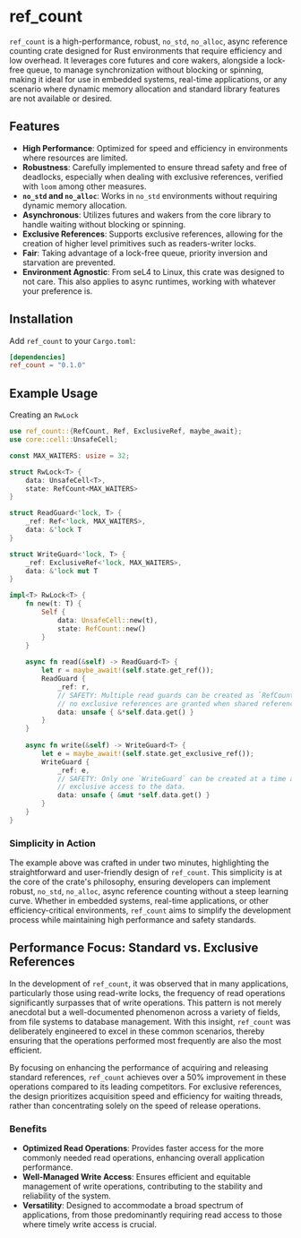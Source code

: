 # ref_count

`ref_count` is a high-performance, robust, `no_std`, `no_alloc`, async reference counting crate designed for Rust 
environments that require efficiency and low overhead. It leverages core futures and core wakers, alongside a lock-free 
queue, to manage synchronization without blocking or spinning, making it ideal for use in embedded systems, real-time 
applications, or any scenario where dynamic memory allocation and standard library features are not available or desired.

## Features

- **High Performance**: Optimized for speed and efficiency in environments where resources are limited.
- **Robustness**: Carefully implemented to ensure thread safety and free of deadlocks, especially when dealing with 
                  exclusive references, verified with `loom` among other measures.
- **`no_std` and `no_alloc`**: Works in `no_std` environments without requiring dynamic memory allocation.
- **Asynchronous**: Utilizes futures and wakers from the core library to handle waiting without blocking or spinning.
- **Exclusive References**: Supports exclusive references, allowing for the creation of higher level primitives such as 
                            readers-writer locks. 
- **Fair**: Taking advantage of a lock-free queue, priority inversion and starvation are prevented.
- **Environment Agnostic**: From seL4 to Linux, this crate was designed to not care. This also applies to async 
                            runtimes, working with whatever your preference is.

## Installation

Add `ref_count` to your `Cargo.toml`:

```toml
[dependencies]
ref_count = "0.1.0"
```

## Example Usage 

Creating an `RwLock`

```rust
use ref_count::{RefCount, Ref, ExclusiveRef, maybe_await};
use core::cell::UnsafeCell;

const MAX_WAITERS: usize = 32;

struct RwLock<T> {
    data: UnsafeCell<T>,
    state: RefCount<MAX_WAITERS>
}

struct ReadGuard<'lock, T> {
    _ref: Ref<'lock, MAX_WAITERS>,
    data: &'lock T
}

struct WriteGuard<'lock, T> {
    _ref: ExclusiveRef<'lock, MAX_WAITERS>,
    data: &'lock mut T
}

impl<T> RwLock<T> {
    fn new(t: T) {
        Self {
            data: UnsafeCell::new(t),
            state: RefCount::new()
        }
    }
    
    async fn read(&self) -> ReadGuard<T> {
        let r = maybe_await!(self.state.get_ref());
        ReadGuard {
            _ref: r,
            // SAFETY: Multiple read guards can be created as `RefCount` ensures that
            // no exclusive references are granted when shared references exist.
            data: unsafe { &*self.data.get() }
        }
    }
    
    async fn write(&self) -> WriteGuard<T> {
        let e = maybe_await!(self.state.get_exclusive_ref());
        WriteGuard {
            _ref: e,
            // SAFETY: Only one `WriteGuard` can be created at a time as `RefCount` ensures
            // exclusive access to the data.
            data: unsafe { &mut *self.data.get() }
        }
    }
}
```

### Simplicity in Action

The example above was crafted in under two minutes, highlighting the straightforward and user-friendly design of 
`ref_count`. This simplicity is at the core of the crate's philosophy, ensuring developers can implement robust, 
`no_std`, `no_alloc`, async reference counting without a steep learning curve. Whether in embedded systems, real-time 
applications, or other efficiency-critical environments, `ref_count` aims to simplify the development process while 
maintaining high performance and safety standards.

## Performance Focus: Standard vs. Exclusive References

In the development of `ref_count`, it was observed that in many applications, particularly those using read-write locks,
the frequency of read operations significantly surpasses that of write operations. This pattern is not merely anecdotal 
but a well-documented phenomenon across a variety of fields, from file systems to database management. With this 
insight, `ref_count` was deliberately engineered to excel in these common scenarios, thereby ensuring that the 
operations performed most frequently are also the most efficient.

By focusing on enhancing the performance of acquiring and releasing standard references, `ref_count` achieves over a 50% 
improvement in these operations compared to its leading competitors. For exclusive references, the design prioritizes 
acquisition speed and efficiency for waiting threads, rather than concentrating solely on the speed of release 
operations.

### Benefits

- **Optimized Read Operations**: Provides faster access for the more commonly needed read operations, enhancing overall 
                                 application performance.
- **Well-Managed Write Access**: Ensures efficient and equitable management of write operations, contributing to the 
                                 stability and reliability of the system.
- **Versatility**: Designed to accommodate a broad spectrum of applications, from those predominantly requiring read 
                   access to those where timely write access is crucial.